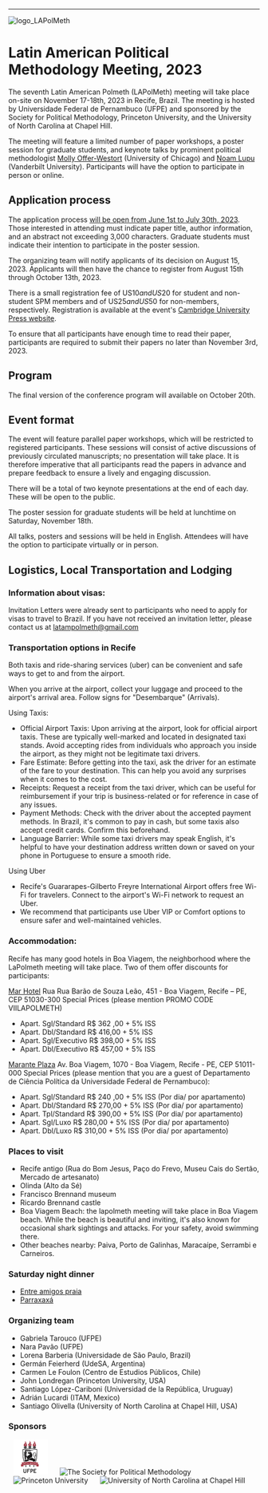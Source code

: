 <!---
<a href="#register">Register</a> | <a href="#program">Program</a> | <a href="#logistics">Logistics</a>
-->
---
<img src="logo_LAPolMeth.png" alt="logo_LAPolMeth"> 

# Latin American Political Methodology Meeting, 2023

The seventh Latin American Polmeth (LAPolMeth) meeting will take place on-site on November 17-18th, 2023 in Recife, Brazil. The meeting is hosted by Universidade Federal de Pernambuco (UFPE) and sponsored by the Society for Political Methodology, Princeton University, and the University of North Carolina at Chapel Hill. 

The meeting will feature a limited number of paper workshops, a poster session for graduate students, and keynote talks by prominent political methodologist [‪Molly Offer-Westort](https://mollyow.github.io/) (University of Chicago) and [Noam Lupu](https://www.noamlupu.com/) (Vanderbilt University). Participants will have the option to participate in person or online. 

## Application process
The application process [will be open from June 1st to July 30th, 2023](https://www.cambridge.org/core/membership/spm/conferences). Those interested in attending must indicate paper title, author information, and an abstract not exceeding 3,000 characters. Graduate students must indicate their intention to participate in the poster session.

The organizing team will notify applicants of its decision on August 15, 2023. Applicants will then have the chance to register from August 15th through October 13th, 2023. 

There is a small registration fee of US$10 and US$20 for student and non-student SPM members and of US$25 and US$50 for non-members, respectively. Registration is available at the event's [Cambridge University Press website](https://www.cambridge.org/core/membership/spm/conferences).

To ensure that all participants have enough time to read their paper, participants are required to submit their papers no later than November 3rd, 2023. 

<!---
Authors will be provided with information on where to upload their manuscripts upon confirmation of acceptance.

## Registrarion
Registration for this event is now closed.
-->

## Program
The final version of the conference program will available on October 20th. 


## Event format
The event will feature parallel paper workshops, which will be restricted to registered participants. These sessions will consist of active discussions of previously circulated manuscripts; no presentation will take place. It is therefore imperative that all participants read the papers in advance and prepare feedback to ensure a lively and engaging discussion. 

<!---
To enable all participants to engage in productive conversation, authors are expected to submit complete drafts of their manuscripts no later than November 3rd, 2023. 
-->

There will be a total of two keynote presentations at the end of each day. These will be open to the public.

The poster session for graduate students will be held at lunchtime on Saturday, November 18th.

All talks, posters and sessions will be held in English. Attendees will have the option to participate virtually or in person. 

## Logistics, Local Transportation and Lodging 

### Information about visas: 

Invitation Letters were already sent to participants who need to apply for visas to travel to Brazil.  If you have not received an invitation letter, please contact us at latampolmeth@gmail.com

### Transportation options in Recife 

Both taxis and ride-sharing services (uber) can be convenient and safe ways to get to and from the airport.

When you arrive at the airport, collect your luggage and proceed to the airport's arrival area. Follow signs for "Desembarque" (Arrivals).

Using Taxis:
- Official Airport Taxis: Upon arriving at the airport, look for official airport taxis. These are typically well-marked and located in designated taxi stands. Avoid accepting rides from individuals who approach you inside the airport, as they might not be legitimate taxi drivers.
- Fare Estimate: Before getting into the taxi, ask the driver for an estimate of the fare to your destination. This can help you avoid any surprises when it comes to the cost.
- Receipts: Request a receipt from the taxi driver, which can be useful for reimbursement if your trip is business-related or for reference in case of any issues.
- Payment Methods: Check with the driver about the accepted payment methods. In Brazil, it's common to pay in cash, but some taxis also accept credit cards. Confirm this beforehand.
- Language Barrier: While some taxi drivers may speak English, it's helpful to have your destination address written down or saved on your phone in Portuguese to ensure a smooth ride.

Using Uber
- Recife's Guararapes-Gilberto Freyre International Airport offers free Wi-Fi for travelers. Connect to the airport's Wi-Fi network to request an Uber. 
- We recommend that participants use Uber VIP or Comfort options to ensure safer and well-maintained vehicles.

### Accommodation: 
Recife has many good hotels in Boa Viagem, the neighborhood where the LaPolmeth meeting will take place. Two of them offer discounts for participants: 

[Mar Hotel](https://www.marhotel.com.br/)
Rua Rua Barão de Souza Leão, 451 - Boa Viagem, Recife – PE, CEP 51030-300
Special Prices (please mention PROMO CODE VIILAPOLMETH) 
- Apart. Sgl/Standard   R$ 362 ,00 + 5% ISS 
- Apart. Dbl/Standard  R$ 416,00 + 5% ISS 
- Apart. Sgl/Executivo   R$ 398,00 + 5% ISS 
- Apart. Dbl/Executivo  R$ 457,00 + 5% ISS 


[Marante Plaza](https://marante.com.br/)
Av. Boa Viagem, 1070 - Boa Viagem, Recife - PE, CEP 51011-000
Special Prices (please mention that you are a guest of Departamento de Ciência Política da Universidade Federal de Pernambuco):
- Apart. Sgl/Standard   R$ 240 ,00 + 5% ISS (Por dia/ por apartamento)
- Apart. Dbl/Standard  R$ 270,00 + 5% ISS (Por dia/ por apartamento)
- Apart. Tpl/Standard  R$ 390,00 + 5% ISS (Por dia/ por apartamento)
- Apart. Sgl/Luxo   R$ 280,00 + 5% ISS (Por dia/ por apartamento)
- Apart. Dbl/Luxo  R$ 310,00 + 5% ISS (Por dia/ por apartamento)

### Places to visit
- Recife antigo (Rua do Bom Jesus, Paço do Frevo, Museu Cais do Sertão, Mercado de artesanato)
- Olinda (Alto da Sé)
- Francisco Brennand museum 
- Ricardo Brennand castle  
- Boa Viagem Beach: the lapolmeth meeting will take place in Boa Viagem beach. While the beach is beautiful and inviting, it's also known for occasional shark sightings and attacks. For your safety, avoid swimming there.
- Other beaches nearby: Paiva, Porto de Galinhas, Maracaípe, Serrambi e Carneiros. 

### Saturday night dinner 
- [Entre amigos praia](https://www.instagram.com/praiaentreamigos/)
- [Parraxaxá](https://www.instagram.com/parraxaxa/)

### Organizing team
- Gabriela Tarouco (UFPE)
- Nara Pavão (UFPE)
- Lorena Barberia (Universidade de São Paulo, Brazil)
- Germán Feierherd (UdeSA, Argentina)
- Carmen Le Foulon (Centro de Estudios Públicos, Chile)
- John Londregan (Princeton University, USA)
- Santiago López-Cariboni (Universidad de la República, Uruguay)
- Adrián Lucardi (ITAM, Mexico)
- Santiago Olivella (University of North Carolina at Chapel Hill, USA)


### Sponsors
<img src="logo_ufpe.png" alt="UFPE" height="70" hspace="10"> <img src="logo_PolMeth.png" alt="The Society for Political Methodology" height="50" hspace="10"> <img src="logo_Princeton.jpg" alt="Princeton University" height="50" hspace="10"> <img src="logo_UNC.jpg" alt="University of North Carolina at Chapel Hill" height="50" hspace="10">
